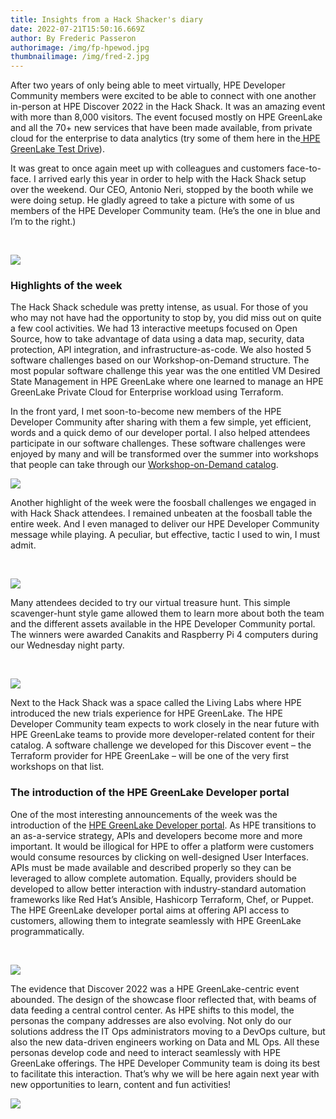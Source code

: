 ```yaml
---
title: Insights from a Hack Shacker's diary
date: 2022-07-21T15:50:16.669Z
author: By Frederic Passeron
authorimage: /img/fp-hpewod.jpg
thumbnailimage: /img/fred-2.jpg
---
```

<!--StartFragment-->

After two years of only being able to meet virtually, HPE Developer Community members were excited to be able to connect with one another in-person at HPE Discover 2022 in the Hack Shack. It was an amazing event with more than 8,000 visitors. The event focused mostly on HPE GreenLake and all the 70+ new services that have been made available, from private cloud for the enterprise to data analytics (try some of them here in the[ HPE GreenLake Test Drive](https://testdrive.greenlake.hpe.com/)).

It was great to once again meet up with colleagues and customers face-to-face. I arrived early this year in order to help with the Hack Shack setup over the weekend. Our CEO, Antonio Neri, stopped by the booth while we were doing setup. He gladly agreed to take a picture with some of us members of the HPE Developer Community team. (He’s the one in blue and I’m to the right.)

 

![](/img/fred-1b-2-.jpg)

### Highlights of the week

The Hack Shack schedule was pretty intense, as usual. For those of you who may not have had the opportunity to stop by, you did miss out on quite a few cool activities. We had 13 interactive meetups focused on Open Source, how to take advantage of data using a data map, security, data protection, API integration, and infrastructure-as-code. We also hosted 5 software challenges based on our Workshop-on-Demand structure. The most popular software challenge this year was the one entitled VM Desired State Management in HPE GreenLake where one learned to manage an HPE GreenLake Private Cloud for Enterprise workload using Terraform.

In the front yard, I met soon-to-become new members of the HPE Developer Community after sharing with them a few simple, yet efficient, words and a quick demo of our developer portal. I also helped attendees participate in our software challenges. These software challenges were enjoyed by many and will be transformed over the summer into workshops that people can take through our [Workshop-on-Demand catalog](https://developer.hpe.com/hackshack/workshops).

![](/img/fred-2-b-2-.jpg)

Another highlight of the week were the foosball challenges we engaged in with Hack Shack attendees. I remained unbeaten at the foosball table the entire week. And I even managed to deliver our HPE Developer Community message while playing. A peculiar, but effective, tactic I used to win, I must admit.  

 

![](/img/fred-3-b-2-.jpg)

Many attendees decided to try our virtual treasure hunt. This simple scavenger-hunt style game allowed them to learn more about both the team and the different assets available in the HPE Developer Community portal. The winners were awarded Canakits and Raspberry Pi 4 computers during our Wednesday night party.

 

![](/img/fred-4-b-2-.jpg)

Next to the Hack Shack was a space called the Living Labs where HPE introduced the new trials experience for HPE GreenLake. The HPE Developer Community team expects to work closely in the near future with HPE GreenLake teams to provide more developer-related content for their catalog. A software challenge we developed for this Discover event – the Terraform provider for HPE GreenLake – will be one of the very first workshops on that list.

### The introduction of the HPE GreenLake Developer portal

One of the most interesting announcements of the week was the introduction of the [HPE GreenLake Developer portal](https://developer.greenlake.hpe.com/). As HPE transitions to an as-a-service strategy, APIs and developers become more and more important. It would be illogical for HPE to offer a platform were customers would consume resources by clicking on well-designed User Interfaces. APIs must be made available and described properly so they can be leveraged to allow complete automation. Equally, providers should be developed to allow better interaction with industry-standard automation frameworks like Red Hat’s Ansible, Hashicorp Terraform, Chef, or Puppet. The HPE GreenLake developer portal aims at offering API access to customers, allowing them to integrate seamlessly with HPE GreenLake programmatically.

 

![](/img/fred-5-b-2-.jpg)

The evidence that Discover 2022 was a HPE GreenLake-centric event abounded. The design of the showcase floor reflected that, with beams of data feeding a central control center. As HPE shifts to this model, the personas the company addresses are also evolving. Not only do our solutions address the IT Ops administrators moving to a DevOps culture, but also the new data-driven engineers working on Data and ML Ops. All these personas develop code and need to interact seamlessly with HPE GreenLake offerings. The HPE Developer Community team is doing its best to facilitate this interaction. That’s why we will be here again next year with new opportunities to learn, content and fun activities!

![](/img/fred-6-b-2-.jpg)

<!--EndFragment-->
